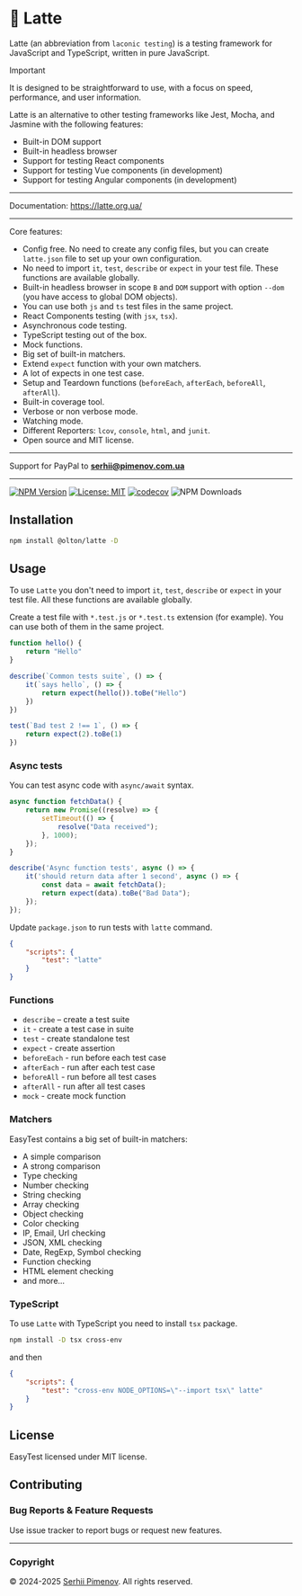 # 🥛 Latte

Latte (an abbreviation from `laconic testing`) is a testing framework for JavaScript and TypeScript, written in pure JavaScript.

> [!IMPORTANT]
> It is designed to be straightforward to use, with a focus on speed, performance, and user information.

Latte is an alternative to other testing frameworks like Jest, Mocha, and Jasmine with the following features:

+ Built-in DOM support
+ Built-in headless browser
+ Support for testing React components
+ Support for testing Vue components (in development) 
+ Support for testing Angular components (in development) 

---

Documentation: https://latte.org.ua/

---

Core features:
- Config free. No need to create any config files, but you can create `latte.json` file to set up your own configuration.
- No need to import `it`, `test`, `describe` or `expect` in your test file. These functions are available globally.
- Built-in headless browser in scope `B` and `DOM` support with option `--dom` (you have access to global DOM objects).
- You can use both `js` and `ts` test files in the same project.
- React Components testing (with `jsx`, `tsx`).
- Asynchronous code testing.
- TypeScript testing out of the box.
- Mock functions.
- Big set of built-in matchers.
- Extend `expect` function with your own matchers.
- A lot of expects in one test case.
- Setup and Teardown functions (`beforeEach`, `afterEach`, `beforeAll`, `afterAll`).
- Built-in coverage tool.
- Verbose or non verbose mode.
- Watching mode.
- Different Reporters: `lcov`, `console`, `html`, and `junit`.
- Open source and MIT license.
---

Support for PayPal to **serhii@pimenov.com.ua**

---

[![NPM Version](https://img.shields.io/npm/v/@olton/latte?color=green)](https://www.npmjs.com/package/@olton/latte)
[![License: MIT](https://img.shields.io/badge/License-MIT-blue.svg?color=7852a9)](https://opensource.org/licenses/MIT)
[![codecov](https://codecov.io/gh/olton/latte/branch/master/graph/badge.svg?token=7HT3E91GUA)](https://codecov.io/gh/olton/latte)
![NPM Downloads](https://img.shields.io/npm/dw/%40olton%2Flatte)


## Installation

```bash
npm install @olton/latte -D
```

## Usage

To use `Latte` you don't need to import `it`, `test`, `describe` or `expect` in your test file. 
All these functions are available globally.

Create a test file with `*.test.js` or `*.test.ts` extension (for example).
You can use both of them in the same project.

```js
function hello() {
    return "Hello"
}

describe(`Common tests suite`, () => {
    it(`says hello`, () => {
        return expect(hello()).toBe("Hello")
    })
})

test(`Bad test 2 !== 1`, () => {
    return expect(2).toBe(1)
})

```

### Async tests

You can test async code with `async/await` syntax.

```js
async function fetchData() {
    return new Promise((resolve) => {
        setTimeout(() => {
            resolve("Data received");
        }, 1000);
    });
}

describe('Async function tests', async () => {
    it('should return data after 1 second', async () => {
        const data = await fetchData();
        return expect(data).toBe("Bad Data");
    });
});
```

Update `package.json` to run tests with `latte` command.
```json
{
    "scripts": {
        "test": "latte"
    }
}
```

### Functions
- `describe` – create a test suite
- `it` - create a test case in suite
- `test` - create standalone test
- `expect` - create assertion
- `beforeEach` - run before each test case
- `afterEach` - run after each test case
- `beforeAll` - run before all test cases
- `afterAll` - run after all test cases
- `mock` - create mock function

### Matchers
EasyTest contains a big set of built-in matchers:

- A simple comparison
- A strong comparison
- Type checking
- Number checking
- String checking
- Array checking
- Object checking
- Color checking
- IP, Email, Url checking
- JSON, XML checking
- Date, RegExp, Symbol checking
- Function checking
- HTML element checking
- and more...


### TypeScript
To use `Latte` with TypeScript you need to install `tsx` package.
```bash
npm install -D tsx cross-env
```
and then 
```json
{
    "scripts": {
        "test": "cross-env NODE_OPTIONS=\"--import tsx\" latte"
    }
}
```

## License
EasyTest licensed under MIT license.

## Contributing

### Bug Reports & Feature Requests
Use issue tracker to report bugs or request new features.

---
### Copyright
© 2024-2025 [Serhii Pimenov](mainto:serhii@pimenov.com.ua). All rights reserved.
